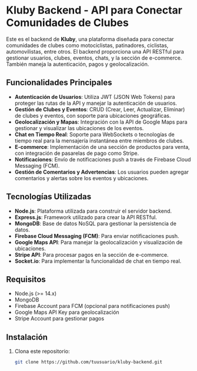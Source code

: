 # Kluby Backend - API para Conectar Comunidades de Clubes

Este es el backend de **Kluby**, una plataforma diseñada para conectar comunidades de clubes como motociclistas, patinadores, ciclistas, automovilistas, entre otros. El backend proporciona una API RESTful para gestionar usuarios, clubes, eventos, chats, y la sección de e-commerce. También maneja la autenticación, pagos y geolocalización.

## Funcionalidades Principales

- **Autenticación de Usuarios**: Utiliza JWT (JSON Web Tokens) para proteger las rutas de la API y manejar la autenticación de usuarios.
- **Gestión de Clubes y Eventos**: CRUD (Crear, Leer, Actualizar, Eliminar) de clubes y eventos, con soporte para ubicaciones geográficas.
- **Geolocalización y Mapas**: Integración con la API de Google Maps para gestionar y visualizar las ubicaciones de los eventos.
- **Chat en Tiempo Real**: Soporte para WebSockets o tecnologías de tiempo real para la mensajería instantánea entre miembros de clubes.
- **E-commerce**: Implementación de una sección de productos para venta, con integración de pasarelas de pago como Stripe.
- **Notificaciones**: Envío de notificaciones push a través de Firebase Cloud Messaging (FCM).
- **Gestión de Comentarios y Advertencias**: Los usuarios pueden agregar comentarios y alertas sobre los eventos y ubicaciones.

## Tecnologías Utilizadas

- **Node.js**: Plataforma utilizada para construir el servidor backend.
- **Express.js**: Framework utilizado para crear la API RESTful.
- **MongoDB**: Base de datos NoSQL para gestionar la persistencia de datos.
- **Firebase Cloud Messaging (FCM)**: Para enviar notificaciones push.
- **Google Maps API**: Para manejar la geolocalización y visualización de ubicaciones.
- **Stripe API**: Para procesar pagos en la sección de e-commerce.
- **Socket.io**: Para implementar la funcionalidad de chat en tiempo real.

## Requisitos

- Node.js (>= 14.x)
- MongoDB
- Firebase Account para FCM (opcional para notificaciones push)
- Google Maps API Key para geolocalización
- Stripe Account para gestionar pagos

## Instalación

1. Clona este repositorio:
   ```bash
   git clone https://github.com/tuusuario/kluby-backend.git
   ```
